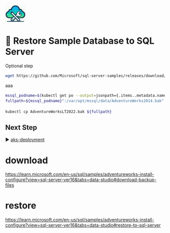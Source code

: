 <img src="logo.jpg" width="64" />

# :walking: Restore Sample Database to SQL Server
Optional step

```bash
wget https://github.com/Microsoft/sql-server-samples/releases/download/adventureworks/AdventureWorksLT2022.bak
```

aaa
```bash
mssql_podname=$(kubectl get po --output=jsonpath={.items..metadata.name})
fullpath=${mssql_podname}":/var/opt/mssql/data/AdventureWorks2014.bak"

kubectl cp AdventureWorksLT2022.bak ${fullpath}
```

## Next Step
:arrow_forward: [aks-deployment](./aks-deployment.md)

# download
https://learn.microsoft.com/en-us/sql/samples/adventureworks-install-configure?view=sql-server-ver16&tabs=data-studio#download-backup-files
# restore
https://learn.microsoft.com/en-us/sql/samples/adventureworks-install-configure?view=sql-server-ver16&tabs=data-studio#restore-to-sql-server
